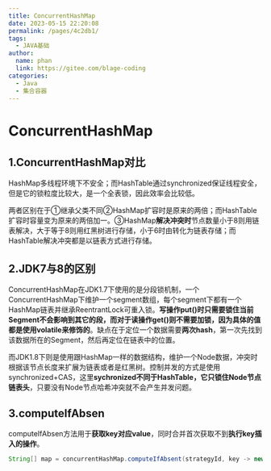 ```yaml
---
title: ConcurrentHashMap
date: 2023-05-15 22:20:08
permalink: /pages/4c2db1/
tags: 
  - JAVA基础
author: 
  name: phan
  link: https://gitee.com/blage-coding
categories: 
  - Java
  - 集合容器
---
```

# ConcurrentHashMap

## 1.ConcurrentHashMap对比

HashMap多线程环境下不安全；而HashTable通过synchronized保证线程安全，但是它的锁粒度比较大，是一个全表锁，因此效率会比较低。

两者区别在于①继承父类不同②HashMap扩容时是原来的两倍；而HashTable扩容时容量变为原来的两倍加一。③HashMap**解决冲突时**节点数量小于8则用链表解决，大于等于8则用红黑树进行存储，小于6时由转化为链表存储；而HashTable解决冲突都是以链表方式进行存储。

## 2.JDK7与8的区别

ConcurrentHashMap在JDK1.7下使用的是分段锁机制，一个ConcurrentHashMap下维护一个segment数组，每个segment下都有一个HashMap链表并继承ReentrantLock可重入锁。**写操作put()时只需要锁住当前Segment不会影响到其它的段，而对于读操作get()则不需要加锁，因为具体的值都是使用volatile来修饰的**。缺点在于定位一个数据需要**两次hash**，第一次先找到该数据所在的Segment，然后再定位在链表中的位置。

而JDK1.8下则是使用跟HashMap一样的数据结构，维护一个Node数据，冲突时根据该节点长度来扩展为链表或者是红黑树。控制并发的方式是使用synchronized+CAS，这里**sychronized不同于HashTable，它只锁住Node节点链表头**，只要没有Node节点哈希冲突就不会产生并发问题。

## 3.computeIfAbsen

computeIfAbsen方法用于**获取key对应value**，同时合并首次获取不到**执行key插入的操作**。

```java
String[] map = concurrentHashMap.computeIfAbsent(strategyId, key -> new String[RATE_TUPLE_LENGTH]);
```
